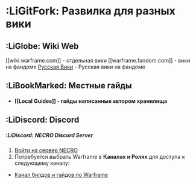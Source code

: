# :LiGitFork: Развилка для разных вики
## :LiGlobe: Wiki Web
[[wiki.warframe.com]] - отдельная вики
[[warframe.fandom.com]] - вики на фандоме
[Русская Вики](https://warframe.fandom.com/ru/wiki) - Русская вики на фандоме
## :LiBookMarked: Местные гайды
- #### [[Local Guides]] - гайды написанные автором хранилища
## :LiDiscord: Discord
##### :LiDiscord: NECRO Discord Server
1. [Войти на сервер NECRO](https://discord.gg/2jJ3Qn4)
2. Потребуется выбрать Warframe в **Каналах и Ролях** для доступа к следующему каналу:
  - [Канал билдов и гайдов по Warframe](https://discord.com/channels/533173377246953482/1234794780647620619)
